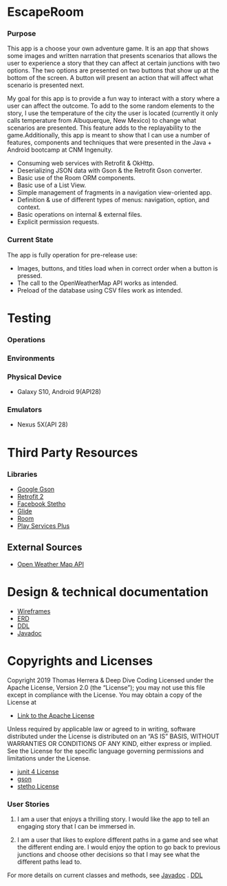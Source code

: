 # EscapeRoom

### Purpose

 This app is a choose your own adventure game. It is an app that shows some images and written narration that presents scenarios that allows the user to experience a story that they can affect at certain junctions with two options. The two options are presented on two buttons that show up at the bottom of the screen. A button will present an action that will affect what scenario is presented next.

 My goal for this app is to provide a fun way to interact with a story where a user can affect the outcome. To add to the some random elements to the story, I use the temperature of the city the user is located (currently it only calls temperature from Albuquerque, New Mexico) to change what scenarios are presented. This feature adds to the replayability to the game.Additionally, this app is meant to show that I can use a number of features, components and techniques that were presented in the Java + Android bootcamp at CNM Ingenuity.

  * Consuming web services with Retrofit & OkHttp.
  * Deserializing JSON data with Gson & the Retrofit Gson converter.
  * Basic use of the Room ORM components.
  * Basic use of a List View.
  * Simple management of fragments in a navigation view-oriented app.
  * Definition & use of different types of menus: navigation, option, and context.
  * Basic operations on internal & external files.
  * Explicit permission requests.
  
### Current State

The app is fully operation for pre-release use:

  * Images, buttons, and titles load when in correct order when a button is pressed.
  * The call to the OpenWeatherMap API works as intended.
  * Preload of the database using CSV files work as intended.
  
# Testing  

### Operations

### Environments

### Physical Device
  * Galaxy S10, Android 9(API28)
### Emulators
  * Nexus 5X(API 28)

# Third Party Resources
  
### Libraries
 + [Google Gson](https://github.com/google/gson)
 + [Retrofit 2](https://square.github.io/retrofit/)
 + [Facebook Stetho](https://github.com/facebook/stetho)
 + [Glide](https://github.com/bumptech/glide)
 + [Room](https://developer.android.com/topic/libraries/architecture/room)
 + [Play Services Plus](https://developers.google.com/android/guides/releases)

## External Sources
 + [Open Weather Map API](https://openweathermap.org/api)
 
# Design & technical documentation
 + [Wireframes](Wireframe.html)
 + [ERD](ERD.html)
 + [DDL](docs/ddl.md)
 + [Javadoc](docs/api/)
# Copyrights and Licenses
Copyright 2019 Thomas Herrera & Deep Dive Coding
Licensed under the Apache License, Version 2.0 (the “License”); you may not use this file except in compliance with the License. You may obtain a copy of the License at

 + [Link to the Apache License](http://www.apache.org/licenses/LICENSE-2.0)

Unless required by applicable law or agreed to in writing, software distributed under the License is distributed on an “AS IS” BASIS, WITHOUT WARRANTIES OR CONDITIONS OF ANY KIND, either express or implied. See the License for the specific language governing permissions and limitations under the License.
 + [junit 4 License](https://junit.org/junit4/license.html)
 + [gson](https://github.com/google/gson/blob/master/LICENSE)
 + [stetho License](https://github.com/facebook/stetho/blob/master/LICENSE)

### User Stories

1. I am a user that enjoys a thrilling story. I would like the app to tell an engaging story that I can be immersed in.

2. I am a user that likes to explore different paths in a game and see what the different ending are. I would enjoy the option to go back to previous junctions and choose other decisions so that I may see what the different paths lead to.

For more details on current classes and methods, see [Javadoc](docs/api/) .
[DDL](docs/ddl.md)
